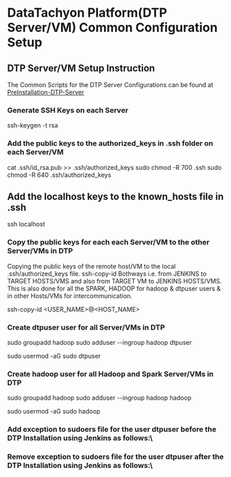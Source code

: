 # DataTachyon Platform(DTP Server/VM) Common Configuration Setup

## DTP Server/VM Setup Instruction

The Common Scripts for the DTP Server Configurations can be found at
[PreInstallation-DTP-Server](/common/scripts/pre_installation.sh)

### Generate SSH Keys on each Server

ssh-keygen -t rsa

### Add the public keys to the authorized_keys in .ssh folder on each Server/VM

cat .ssh/id_rsa.pub >> .ssh/authorized_keys
sudo chmod -R 700 .ssh
sudo chmod -R 640 .ssh/authorized_keys

## Add the localhost keys to the known_hosts file in .ssh

ssh localhost

### Copy the public keys for each each Server/VM to the other Server/VMs in DTP

Copying the public keys of the remote host/VM to the local .ssh/authorized_keys file.
ssh-copy-id Bothways i.e. from JENKINS to TARGET HOSTS/VMS and also from TARGET VM to JENKINS HOSTS/VMS.
This is also done for all the SPARK, HADOOP for hadoop & dtpuser users & in other Hosts/VMs for intercommunication.

ssh-copy-id <USER_NAME>@<HOST_NAME>

### Create dtpuser user for all Server/VMs in DTP

sudo groupadd hadoop
sudo adduser --ingroup hadoop dtpuser
<!-- password: <PASSWORD> -->
<!-- set default values -->
sudo usermod -aG sudo dtpuser

### Create hadoop user for all Hadoop and Spark Server/VMs in DTP

sudo groupadd hadoop
sudo adduser --ingroup hadoop hadoop
<!-- password: <PASSWORD> -->
<!-- set default values -->
sudo usermod -aG sudo hadoop

### Add exception to sudoers file for the user dtpuser before the DTP Installation using Jenkins as follows:\

<!-- Note: This is a manual step  -->
<!--
sudo vi /etc/sudoers  
dtpuser ALL=(ALL) NOPASSWD: ALL
-->

### Remove exception to sudoers file for the user dtpuser after the DTP Installation using Jenkins as follows:\

<!-- Note: This is a manual step done. Remove the last line as shown below for the dtpuser entry
-->
<!--
sudo vi /etc/sudoers  
dtpuser ALL=(ALL) NOPASSWD: ALL
-->

